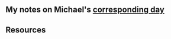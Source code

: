 ## My notes on Michael's [corresponding day](https://www.90daysofdevops.com/2022/day53/)


## Resources

